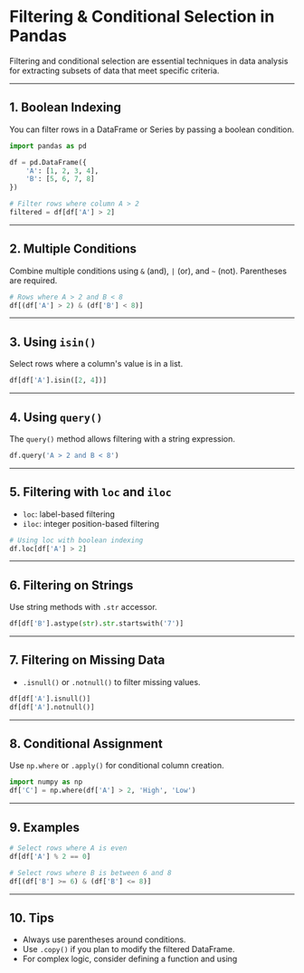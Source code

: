 # Filtering & Conditional Selection in Pandas

Filtering and conditional selection are essential techniques in data analysis for extracting subsets of data that meet specific criteria.

---

## 1. Boolean Indexing

You can filter rows in a DataFrame or Series by passing a boolean condition.

```python
import pandas as pd

df = pd.DataFrame({
    'A': [1, 2, 3, 4],
    'B': [5, 6, 7, 8]
})

# Filter rows where column A > 2
filtered = df[df['A'] > 2]
```

---

## 2. Multiple Conditions

Combine multiple conditions using `&` (and), `|` (or), and `~` (not). Parentheses are required.

```python
# Rows where A > 2 and B < 8
df[(df['A'] > 2) & (df['B'] < 8)]
```

---

## 3. Using `isin()`

Select rows where a column's value is in a list.

```python
df[df['A'].isin([2, 4])]
```

---

## 4. Using `query()`

The `query()` method allows filtering with a string expression.

```python
df.query('A > 2 and B < 8')
```

---

## 5. Filtering with `loc` and `iloc`

- `loc`: label-based filtering
- `iloc`: integer position-based filtering

```python
# Using loc with boolean indexing
df.loc[df['A'] > 2]
```

---

## 6. Filtering on Strings

Use string methods with `.str` accessor.

```python
df[df['B'].astype(str).str.startswith('7')]
```

---

## 7. Filtering on Missing Data

- `.isnull()` or `.notnull()` to filter missing values.

```python
df[df['A'].isnull()]
df[df['A'].notnull()]
```

---

## 8. Conditional Assignment

Use `np.where` or `.apply()` for conditional column creation.

```python
import numpy as np
df['C'] = np.where(df['A'] > 2, 'High', 'Low')
```

---

## 9. Examples

```python
# Select rows where A is even
df[df['A'] % 2 == 0]

# Select rows where B is between 6 and 8
df[(df['B'] >= 6) & (df['B'] <= 8)]
```

---

## 10. Tips

- Always use parentheses around conditions.
- Use `.copy()` if you plan to modify the filtered DataFrame.
- For complex logic, consider defining a function and using